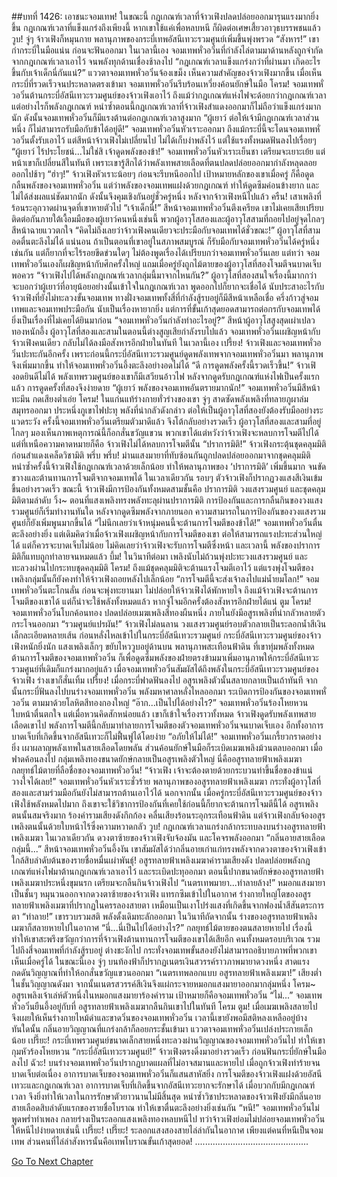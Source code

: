 ##บทที่ 1426: เอาชนะจอมเทพ!
ในขณะนี้ กฎเกณฑ์เวลาที่จ้าวเฟิงปลดปล่อยออกมารุนแรงมากยิ่งขึ้น
กฎเกณฑ์เวลาที่แข็งแกร่งถึงเพียงนี้ หากเขาใช้แค่เพื่อหลบหนี ก็ผิดต่อเศษเสี้ยวอาวุธบรรพชนแล้ว
วูบ!
จู่ๆ จ้าวเฟิงก็หมุนกาย พลานุภาพของกระบี่เทพอัสนีเทวะรวมศูนย์เพิ่มขึ้นพุ่งพรวด
“สังหาร!”
เขากำกระบี่ในมือแน่น ก่อนจะฟันออกมา
ในเวลานี้เอง จอมเทพหั่วอวิ๋นที่กำลังไล่ตามมาด้านหลังถูกจำกัดจากกฎเกณฑ์เวลาเอาไว้ จนพลังทุกด้านเชื่องช้าลงไป
“กฎเกณฑ์เวลาแข็งแกร่งกว่าที่ผ่านมา เกิดอะไรขึ้นกับเจ้าเด็กนี่กันแน่?”
แววตาจอมเทพหั่วอวิ๋นจ้องเขม็ง เห็นความสำคัญของจ้าวเฟิงมากขึ้น
เมื่อเห็นกระบี่ที่รวดเร็วจนประหลาดตรงเข้ามา จอมเทพหั่วอวิ๋นรีบร้อนเหวี่ยงค้อนยักษ์ในมือ
โครม!
จอมเทพหั่วอวิ๋นต้านกระบี่อัสนีเทวะรวมศูนย์ของจ้าวเฟิงเอาไว้
ถึงแม้ว่ากฎเกณฑ์แห่งไฟจะด้อยกว่ากฎเกณฑ์เวลา แต่อย่างไรก็พลังกฎเกณฑ์ หนำซ้ำตอนนี้กฎเกณฑ์เวลาที่จ้าวเฟิงสำแดงออกมาก็ไม่ถือว่าแข็งแกร่งมากนัก
ดังนั้นจอมเทพหั่วอวิ๋นก็มีแรงต้านต่อกฎเกณฑ์เวลาสูงมาก
“ผู้เยาว์ ต่อให้เจ้ามีกฎเกณฑ์เวลาส่วนหนึ่ง ก็ไม่สามารถรับมือกับข้าได้อยู่ดี!”
จอมเทพหั่วอวิ๋นหัวเราะออกมา
ถึงแม้กระบี่นี้จะโดนจอมเทพหั่วอวิ๋นตั้งรับเอาไว้ แต่สีหน้าจ้าวเฟิงไม่เปลี่ยนไป ไม่ได้เก็บงำพลังไว้ แต่ใช้แรงทั้งหมดฟันลงไปเรื่อยๆ
“ผู้เยาว์ ไร้ประโยชน์...ไม่ใช่สิ เจ้าดูดพลังของข้า!”
จอมเทพหั่วอวิ๋นหัวเราะเย็นชา เตรียมจะเยาะเย้ย แต่หน้าเขาก็เปลี่ยนสีในทันที
เพราะเขารู้สึกได้ว่าพลังเทพสายเลือดที่ตนปลดปล่อยออกมากำลังหลุดลอยออกไปช้าๆ
“ฮ่าๆ!”
จ้าวเฟิงหัวเราะน้อยๆ ก่อนจะรีบหนีออกไป
เป้าหมายหลักของเขาเมื่อครู่ ก็คือดูดกลืนพลังของจอมเทพหั่วอวิ๋น
แต่ว่าพลังของจอมเทพแฝงด้วยกฎเกณฑ์ ทำให้ดูดซึมค่อนข้างยาก และไม่ได้ส่งผลแน่ชัดมากนัก ดังนั้นจึงคุมเชิงกันอยู่ชั่วครู่หนึ่ง
หลังจากจ้าวเฟิงหนีไปแล้ว
ครืน!
เสาเพลิงที่ร้อนระอุกวาดผ่านจุดที่เขาหายตัวไป
“เจ้าเด็กนี่!”
สีหน้าจอมเทพหั่วอวิ๋นตึงเครียด
เขาไม่เคยเสียเปรียบติดต่อกันภายใต้เงื้อมมือของผู้เยาว์คนหนึ่งเช่นนี้
พวกผู้อาวุโสสองและผู้อาวุโสสามที่ถอยไปอยู่จุดไกลๆ สีหน้าฉายแววตกใจ
“คิดไม่ถึงเลยว่าจ้าวเฟิงคนเดียวจะประมือกับจอมเทพได้ชั่วขณะ!”
ผู้อาวุโสที่สามอดตื่นตะลึงไม่ได้
แน่นอน ถ้าเป็นตอนที่เขาอยู่ในสภาพสมบูรณ์ ก็รับมือกับจอมเทพหั่วอวิ๋นได้ครู่หนึ่งเช่นกัน แต่ก็ยากที่จะไร้รอยขีดข่วนใดๆ ไม่ต้องพูดเรื่องได้เปรียบกว่าจอมเทพหั่วอวิ๋นเลย
แต่ทว่า จอมเทพหั่วอวิ๋นเองก็เผชิญหน้ากับศึกครั้งใหญ่ แถมเมื่อครู่ยังถูกไม้ตายของผู้อาวุโสที่สองโจมตีจนบาดเจ็บพอควร
“จ้าวเฟิงไปได้พลังกฎเกณฑ์เวลากลุ่มนี้มาจากไหนกัน?”
ผู้อาวุโสที่สองสนใจเรื่องนี้มากกว่า
จะบอกว่าผู้เยาว์ที่อายุน้อยอย่างนั้นเข้าใจในกฎเกณฑ์เวลา พูดออกไปก็ยากจะเชื่อได้ นับประสาอะไรกับจ้าวเฟิงที่ยังไม่ทะลวงขั้นจอมเทพ
ทางฝั่งจอมเทพทั้งสี่ที่กำลังสู้รบอยู่ก็มีสีหน้าเหลือเชื่อ
ครึ่งก้าวสู่จอมเทพและจอมเทพประมือกัน นับเป็นเรื่องหายากยิ่ง แต่การที่ขั้นเก้าสุดยอดสามารถต่อกรกับจอมเทพได้ ยิ่งเป็นเรื่องที่ไม่เคยได้ยินมาก่อน
“จอมเทพหั่วอวิ๋นกำลังทำอะไรอยู่?”
สีหน้าผู้อาวุโสสูงสุดเผ่าเปลวทองหนักอึ้ง
ผู้อาวุโสที่สองและสามในตอนนี้ต่างสูญเสียกำลังรบไปแล้ว จอมเทพหั่วอวิ๋นเผชิญหน้ากับจ้าวเฟิงคนเดียว กลับไม่ได้ลงมือสังหารอีกฝ่ายในทันที
ในเวลานี้เอง
เปรี้ยง!
จ้าวเฟิงและจอมเทพหั่วอวิ๋นปะทะกันอีกครั้ง
เพราะก่อนนี้กระบี่อัสนีเทวะรวมศูนย์ดูดพลังเทพจากจอมเทพหั่วอวิ๋นมา พลานุภาพจึงเพิ่มมากขึ้น ทำให้จอมเทพหั่วอวิ๋นอึ้งตะลึงอย่างอดไม่ได้
“ดี การดูดพลังครั้งนี้รวดเร็วขึ้น!”
จ้าวเฟิงอดยินดีไม่ได้
พลังเทพรวมศูนย์ของเขาก็มีเสวียนอ้าวไฟ หลังจากดูดรับกฎเกณฑ์แห่งไฟเป็นครั้งแรกแล้ว การดูดครั้งที่สองจึงง่ายดาย
“ผู้เยาว์ พลังของจอมเทพอันตรายมากนัก!”
จอมเทพหั่วอวิ๋นมีสีหน้าทะมึน กดเสียงต่ำเอ่ย
โครม!
ในแก่นแท้ร่างกายทั่วร่างของเขา จู่ๆ สาดซัดพลังเพลิงที่ทลายภูผาล่มสมุทรออกมา ประหนึ่งภูเขาไฟปะทุ พลังที่น่ากลัวดังกล่าว ต่อให้เป็นผู้อาวุโสที่สองยังต้องรับมืออย่างระแวดระวัง
ครั้งนี้จอมเทพหั่วอวิ๋นเตรียมตัวมาดีแล้ว จึงโต้กลับอย่างรวดเร็ว
ผู้อาวุโสที่สองและสามที่อยู่ไกลๆ มองเห็นภาพเหตุการณ์นี้ก็อกสั่นขวัญแขวน พวกเขาได้แต่หวังว่าจ้าวเฟิงจะหลบการโจมตีไปได้
แต่ที่เหนือความคาดหมายก็คือ จ้าวเฟิงไม่ได้หลบการโจมตีนั้น
“ปราการมิติ!”
จ้าวเฟิงกระตุ้นชุดคลุมมิติ ก่อนสำแดงเคล็ดวิชามิติ
พรึ่บ พรึ่บ!
ม่านแสงมายาที่ทับซ้อนกันถูกปลดปล่อยออกมาจากชุดคลุมมิติ
หนำซ้ำครั้งนี้จ้าวเฟิงใช้กฎเกณฑ์เวลาด้วยเล็กน้อย ทำให้พลานุภาพของ ‘ปราการมิติ’ เพิ่มขึ้นมาก จนขัดขวางและต้านทานการโจมตีจากจอมเทพได้
ในเวลาเดียวกัน รอบๆ ตัวจ้าวเฟิงก็ปรากฏวงแสงสีเงินเข้มขึ้นอย่างรวดเร็ว
ขณะนี้ จ้าวเฟิงมีการป้องกันทั้งหมดสามชั้นคือ ปราการมิติ วงแสงรวมศูนย์ และชุดคลุมมิติตามลำดับ
วิ้ง~
ตอนที่แสงเพลิงทรงพลังทะลุผ่านปราการมิติ
การป้องกันและการกลืนกินของวงแสงรวมศูนย์ก็เริ่มทำงานทันใด
หลังจากดูดซึมพลังจากภายนอก ความสามารถในการป้องกันของวงแสงรวมศูนย์ก็ยังเพิ่มพูนมากขึ้นได้
“ไม่นึกเลยว่าเจ้าหนุ่มคนนี้จะต้านการโจมตีของข้าได้!”
จอมเทพหั่วอวิ๋นตื่นตะลึงอย่างยิ่ง
แต่เดิมคิดว่าเมื่อจ้าวเฟิงเผชิญหน้ากับการโจมตีของเขา ต่อให้สามารถแรงปะทะส่วนใหญ่ได้ แต่ก็ควรจะบาดเจ็บไม่น้อย
ไม่คิดเลยว่าจ้าวเฟิงจะรับการโจมตีซึ่งหน้า
และเวลานี้ พลังของปราการมิติก็แทบถูกทำลายจนหมดแล้ว
บึ้ม!
ในวินาทีต่อมา เพลิงนับไม่ถ้วนพุ่งปะทะวงแสงรวมศูนย์ และทะลวงผ่านไปกระทบชุดคลุมมิติ
โครม!
ถึงแม้ชุดคลุมมิติจะต้านแรงโจมตีเอาไว้ แต่แรงพุ่งโจมตีของเพลิงกลุ่มนั้นก็ยังคงทำให้จ้าวเฟิงถอยหลังไปเล็กน้อย
“การโจมตีนี้จะส่งเจ้าลงไปแม่น้ำยมโลก!”
จอมเทพหั่วอวิ๋นตะโกนลั่น ก่อนจะพุ่งทะยานมา ไม่ปล่อยให้จ้าวเฟิงได้พักหายใจ
ถึงแม้จ้าวเฟิงจะต้านการโจมตีของเขาได้ แต่ก็น่าจะใช้พลังทั้งหมดแล้ว หากจู่โจมอีกครั้งต้องสังหารอีกฝ่ายได้แน่
ตูม โครม!
จอมเทพหั่วอวิ๋นโบกค้อนทอง ปลดปล่อยเมฆเพลิงสีทองผืนหนึ่ง ภายในยังมีอสูรเพลิงที่น่ากลัวหลายตัวกระโจนออกมา
“รวมศูนย์แปรผัน!”
จ้าวเฟิงไม่ลนลาน วงแสงรวมศูนย์รอบตัวกลายเป็นระลอกน้ำสีเงินเล็กละเอียดหลายเส้น ก่อนหลั่งไหลเข้าไปในกระบี่อัสนีเทวะรวมศูนย์
กระบี่อัสนีเทวะรวมศูนย์ของจ้าวเฟิงหนักยิ่งนัก แสงเพลิงเล็กๆ ขยับไหววูบอยู่ด้านบน พลานุภาพสะเทือนฟ้าดิน
ที่เขาทุ่มพลังทั้งหมดต้านการโจมตีของจอมเทพหั่วอวิ๋น ก็เพื่อดูดซึมพลังของฝ่ายตรงข้ามมาเพิ่มอานุภาพให้กระบี่อัสนีเทวะรวมศูนย์ที่เดิมก็แกร่งมากอยู่แล้ว
เมื่อจอมเทพหั่วอวิ๋นสัมผัสได้ถึงพลังในกระบี่อัสนีเทวะรวมศูนย์ของจ้าวเฟิง ร่างเขาก็สั่นเทิ้ม
เปรี้ยง!
เมื่อกระบี่ฟาดฟันลงไป อสูรเพลิงตัวนั้นสลายกลายเป็นเถ้าทันที
จากนั้นกระบี่ฟันลงไปบนร่างจอมเทพหั่วอวิ๋น พลังมหาศาลหลั่งไหลออกมา ระเบิดการป้องกันของจอมเทพหั่วอวิ๋น ตามมาด้วยโลหิตสีทองกองใหญ่
“อ๊าก...เป็นไปได้อย่างไร?”
จอมเทพหั่วอวิ๋นร้องโหยหวน ใบหน้าตื่นตกใจ
แต่เมื่อหวนคิดสักหน่อยแล้ว เขาก็เข้าใจเรื่องราวทั้งหมด
จ้าวเฟิงดูดรับพลังเทพสายเลือดเขาไป พลังการโจมตีนี้กลับมาทำลายการโจมตีของตัวจอมเทพหั่วอวิ๋นจนบาดเจ็บเอง
อีกทั้งอาการบาดเจ็บที่เกิดขึ้นจากอัสนีเทวะก็ไม่ฟื้นฟูได้โดยง่าย
“อภัยให้ไม่ได้!”
จอมเทพหั่วอวิ๋นเกรี้ยวกราดอย่างยิ่ง เผาผลาญพลังเทพในสายเลือดโดยพลัน
ส่วนค้อนยักษ์ในมือก็ระเบิดเมฆเพลิงม้วนตลบออกมา
เมื่อฟาดค้อนลงไป กลุ่มเพลิงทองขนาดยักษ์กลายเป็นอสูรเพลิงตัวใหญ่
นี่คืออสูรทลายฟ้าเพลิงเมฆา กลยุทธ์ไม้ตายที่ลือชื่อของจอมเทพหั่วอวิ๋น!
“จ้าวเฟิง เจ้าจะต้องตายด้วยกระบวนท่าขึ้นชื่อของข้าแน่ วางใจได้เลย!”
จอมเทพหั่วอวิ๋นหัวเราะชั่วร้าย
พลานุภาพของอสูรทลายฟ้าเพลิงเมฆา กระทั่งผู้อาวุโสที่สองและสามร่วมมือกันยังไม่สามารถต้านเอาไว้ได้
นอกจากนั้น เมื่อครู่กระบี่อัสนีเทวะรวมศูนย์ของจ้าวเฟิงใช้พลังหมดไปมาก ถึงเขาจะใช้วิชาการป้องกันที่เคยใช้ก่อนนี้ก็ยากจะต้านการโจมตีนี้ได้
อสูรเพลิงตนนั้นสมจริงมาก ร้องคำรามเสียงดังกึกก้อง คลื่นเสียงร้อนระอุกระเทือนฟ้าดิน
แต่จ้าวเฟิงกลับจ้องอสูรเพลิงตนนั้นด้วยใบหน้าไร้ซึ่งความหวาดกลัว
วูบ!
กฎเกณฑ์เวลาแกร่งกล้ากระทบลงบนร่างอสูรทลายฟ้าเพลิงเมฆา
ในเวลาเดียวกัน ดวงตาซ้ายของจ้าวเฟิงจับจ้องมัน และโคจรพลังออกมา
“กลิ่นอายสายเลือดกลุ่มนี้...”
สีหน้าจอมเทพหั่วอวิ๋นอึ้งงัน
เขาสัมผัสได้ว่ากลิ่นอายเก่าแก่ทรงพลังจากดวงตาของจ้าวเฟิงเข้าใกล้สิบลำดับต้นของรายชื่อหมื่นเผ่าพันธุ์!
อสูรทลายฟ้าเพลิงเมฆาคำรามเสียงดัง ปลดปล่อยพลังกฎเกณฑ์แห่งไฟมาต้านกฎเกณฑ์เวลาเอาไว้ และระเบิดปะทุออกมา
ตอนนี้ปากขนาดยักษ์ของอสูรทลายฟ้าเพลิงเมฆาประหนึ่งขุมนรก เตรียมจะกลืนกินจ้าวเฟิงไป
“เนตรเทพมายา...ทำลายล้าง!”
หมอกแสงมายาเป็นชั้นๆ หมุนวนออกจากดวงตาซ้ายของจ้าวเฟิง แทรกซึมเข้าไปในอากาศ
ร่างกายใหญ่โตของอสูรทลายฟ้าเพลิงเมฆาที่ปรากฏในครรลองสายตา เหมือนเป็นเงาโปร่งแสงที่เกิดขึ้นจากฟองน้ำสีสันตระการตา
“ทำลาย!”
เขารวบรวมสติ พลังดั้งเดิมทะลักออกมา
ในวินาทีถัดจากนั้น ร่างของอสูรทลายฟ้าเพลิงเมฆาก็สลายหายไปในอากาศ
“นี่...นี่เป็นไปได้อย่างไร?”
กลยุทธ์ไม้ตายของตนสลายหายไป เรื่องนี้ทำให้เขาสะพรึงขวัญกว่าการที่จ้าวเฟิงต้านทานการโจมตีของเขาได้เสียอีก
คนทั้งหมดรอบบริเวณ รวมไปถึงสี่จอมเทพที่กำลังสู้รบอยู่ ต่างชะงักไป กระทั่งจอมเทพขั้นสองยังไม่สามารถอธิบายภาพที่พวกเขาเห็นเมื่อครู่ได้
ในขณะนี้เอง
จู่ๆ บนท้องฟ้าก็ปรากฏเนตรเงินสวรรค์ราวภาพมายาดวงหนึ่ง สาดแรงกดดันวิญญาณที่ทำให้อกสั่นขวัญแขวนออกมา
“เนตรเทพลอกแบบ อสูรทลายฟ้าเพลิงเมฆา!”
เสียงต่ำในชั้นวิญญาณดังมา จากนั้นเนตรสวรรค์สีเงินจึงแผ่กระจายหมอกแสงมายาออกมากลุ่มหนึ่ง
โครม~
อสูรเพลิงเจ้าเล่ห์ตัวหนึ่งในหมอกแสงมายาร้องคำราม
เป้าหมายก็คือจอมเทพหั่วอวิ๋น
“ไม่...”
จอมเทพหั่วอวิ๋นยืนอึ้งอยู่กับที่ อสูรทลายฟ้าเพลิงเมฆากลืนกินเขาไปในทันที
โครม ตูม!
เมื่อเมฆเพลิงสลายไป จึงเผยให้เห็นร่างกายไหม้ดำและขาดวิ่นของจอมเทพหั่วอวิ๋น เวลานี้เขายังพอมีสติหลงเหลืออยู่บ้าง
ทันใดนั้น กลิ่นอายวิญญาณที่แกร่งกล้าก็ลอยกระชั้นเข้ามา แววตาจอมเทพหั่วอวิ๋นเปล่งประกายเล็กน้อย
เปรี๊ยะ!
กระบี่เทพรวมศูนย์ขนาดเล็กสายหนึ่งทะลวงผ่านวิญญาณของจอมเทพหั่วอวิ๋นไป ทำให้เขากุมหัวร้องโหยหวน
“กระบี่อัสนีเทวะรวมศูนย์!”
จ้าวเฟิงตรงดิ่งมาอย่างรวดเร็ว ก่อนฟันกระบี่ยักษ์ในมือลงไป
ฉัวะ!
บนร่างจอมเทพหั่วอวิ๋นปรากฏบาดแผลที่ไม่อาจสมานและหายไป
เมื่อถูกจ้าวเฟิงทำร้ายจนบาดเจ็บต่อเนื่อง อาการบาดเจ็บของจอมเทพหั่วอวิ๋นก็แสนสาหัสยิ่ง
การโจมตีของจ้าวเฟิงแฝงด้วยอัสนีเทวะและกฎเกณฑ์เวลา อาการบาดเจ็บที่เกิดขึ้นจากอัสนีเทวะยากจะรักษาได้ เมื่อบวกกับมีกฎเกณฑ์เวลา จึงยิ่งทำให้เวลาในการรักษาตัวยาวนานไม่มีสิ้นสุด
หนำซ้ำวิชาประหลาดของจ้าวเฟิงยังมีกลิ่นอายสายเลือดสิบลำดับแรกของรายชื่อโบราณ ทำให้เขาตื่นตะลึงอย่างยิ่งเช่นกัน
“หนี!”
จอมเทพหั่วอวิ๋นไม่พูดพร่ำทำเพลง กลายร่างเป็นระลอกแสงเพลิงทองหลบหนีไป
ทว่าจ้าวเฟิงย่อมไม่ปล่อยจอมเทพหั่วอวิ๋นให้หนีไปง่ายดายเช่นนี้
เปรี๊ยะ! เปรี๊ยะ!
ระลอกแสงสองสายไล่ล่ากันในอากาศ
เพียงแต่คนที่หนีเป็นจอมเทพ ส่วนคนที่ไล่ล่าสังหารนั้นคือเทพโบราณขั้นเก้าสุดยอด!
.............................................


[Go To Next Chapter]( ./283.md)